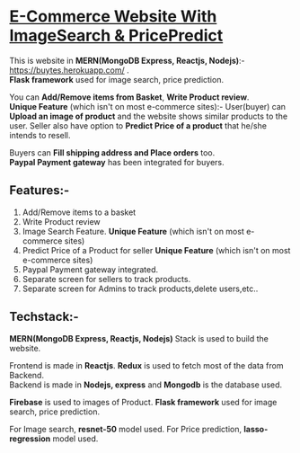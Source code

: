 # [E-Commerce Website With ImageSearch & PricePredict](https://buytes.herokuapp.com/)
This is website in **MERN(MongoDB Express, Reactjs, Nodejs)**:- https://buytes.herokuapp.com/ .   
**Flask framework** used for image search, price prediction.

You can **Add/Remove items from Basket**, **Write Product review**.   
**Unique Feature** (which isn't on most e-commerce sites):- User(buyer) can **Upload an image of product** and the website shows similar products to the user. 
Seller also have option to **Predict Price of a product** that he/she intends to resell.

Buyers can **Fill shipping address and Place orders** too.   
**Paypal Payment gateway** has been integrated for buyers.   


## Features:-
1. Add/Remove items to a basket   
2. Write Product review   
3. Image Search Feature. **Unique Feature** (which isn't on  most e-commerce sites) 
4. Predict Price of a Product for seller  **Unique Feature** (which isn't on  most e-commerce sites)   
5. Paypal Payment gateway integrated.
6. Separate screen for sellers to track products.   
7. Separate screen for Admins to track products,delete users,etc..   

## Techstack:-  
**MERN(MongoDB Express, Reactjs, Nodejs)** Stack is used to build the website.

Frontend is made in **Reactjs**. **Redux** is used to fetch most of the data from Backend.   
Backend is made in **Nodejs, express** and **Mongodb** is the database used.   

**Firebase** is used to images of Product.
**Flask framework** used for image search, price prediction.

For Image search, **resnet-50** model used.
For Price prediction, **lasso-regression** model used.
